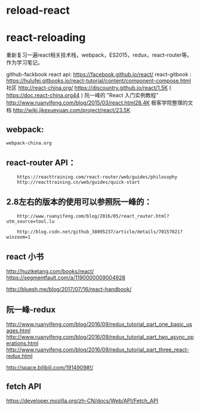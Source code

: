 # reload-react
# react-reloading
重新复习一遍react相关技术栈，webpack，ES2015，redux，react-router等。
作为学习笔记。

github-fackbook react api: https://facebook.github.io/react/
react-gitbook : https://hulufei.gitbooks.io/react-tutorial/content/component-compose.html
社区 http://react-china.org/
https://discountry.github.io/react/1.5K ( https://doc.react-china.org44 )
阮一峰的 "React 入门实例教程" http://www.ruanyifeng.com/blog/2015/03/react.html28.4K
极客学院整理的文档 http://wiki.jikexueyuan.com/project/react/23.5K
## webpack:
    webpack-china.org

## react-router API：
        https://reacttraining.com/react-router/web/guides/philosophy
        http://reacttraining.cn/web/guides/quick-start

## 2.8左右的版本的使用可以参照阮一峰的：
        http://www.ruanyifeng.com/blog/2016/05/react_router.html?utm_source=tool.lu

        http://blog.csdn.net/github_38095237/article/details/70157021?winzoom=1



## react 小书
http://huziketang.com/books/react/
https://segmentfault.com/a/1190000009004928

http://bluesh.me/blog/2017/07/16/react-handbook/

## 阮一峰-redux
http://www.ruanyifeng.com/blog/2016/09/redux_tutorial_part_one_basic_usages.html
http://www.ruanyifeng.com/blog/2016/09/redux_tutorial_part_two_async_operations.html
http://www.ruanyifeng.com/blog/2016/09/redux_tutorial_part_three_react-redux.html

http://space.bilibili.com/1914909#!/

## fetch API
https://developer.mozilla.org/zh-CN/docs/Web/API/Fetch_API